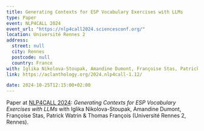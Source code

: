 ```yaml
---
title: Generating Contexts for ESP Vocabulary Exercises with LLMs
type: Paper
event: NLP4CALL 2024
event_url: "https://nlp4call2024.sciencesconf.org/"
location: Université Rennes 2
address:
  street: null
  city: Rennes
  postcode: null
  country: France
with: Iglika Nikolova-Stoupak, Amandine Dumont, Françoise Stas, Patrick Watrin & Thomas François
link: https://aclanthology.org/2024.nlp4call-1.12/

date: 2024-10-25T12:15:00+02:00
---
```


Paper at [NLP4CALL 2024](https://nlp4call2024.sciencesconf.org/): _Generating Contexts for ESP Vocabulary Exercises with LLMs_ with Iglika Nikolova-Stoupak, Amandine Dumont, Françoise Stas, Patrick Watrin & Thomas François (Université Rennes 2, Rennes).
